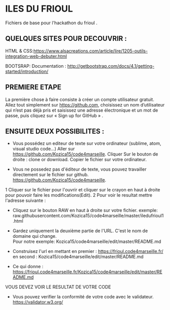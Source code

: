 # ILES DU FRIOUL
Fichiers de base pour l'hackathon du frioul . 

## QUELQUES SITES POUR DECOUVRIR : 

HTML & CSS:https://www.alsacreations.com/article/lire/1205-outils-integration-web-debuter.html

BOOTSRAP: Documentation : http://getbootstrap.com/docs/4.1/getting-started/introduction/

## PREMIERE ETAPE
La première chose à faire consiste à créer un compte utilisateur gratuit. Allez tout simplement sur https://github.com, choisissez un nom d’utilisateur qui n’est pas déjà pris et saisissez une adresse électronique et un mot de passe, puis cliquez sur  « Sign up for GitHub » .


## ENSUITE DEUX POSSIBILITES : 

+ Vous possédez un editeur de texte sur votre ordinateur (sublime, atom, visual studio code...) Aller sur 
https://github.com/Kozica15/code4marseille. Cliquer  Sur le bouton de droite : clone or download. Copier le fichier sur votre ordinateur. 

+ Vous ne possedez pas d'éditeur de texte, vous pouvez travailler directement sur le fichier sur github.
https://github.com/Kozica15/code4marseille. 

1 Cliquer sur le fichier pour l'ouvrir et cliquer sur le crayon en haut à droite pour pouvoir faire les modifications(Edit). 
2 Pour voir  le resultat mettre l'adresse suivante : 
+ Cliquez sur le bouton RAW en haut à droite sur votre fichier.
  exemple: raw.githubusercontent.com/Kozica15/code4marseille/master/iledufrioul1.html
  
+ Gardez uniquement la deuxième partie de l'URL. C'est le nom de domaine qui change.  
Pour notre exemple: Kozica15/code4marseille/edit/master/README.md
+ Construisez l'url en mettant en premier : https://frioul.code4marseille.fr/
en second : Kozica15/code4marseille/edit/master/README.md

+ Ce qui donne :  https://frioul.code4marseille.fr/Kozica15/code4marseille/edit/master/README.md

VOUS DEVEZ VOIR LE RESULTAT DE VOTRE CODE 

+ Vous pouvez verifier la conformité de votre  code avec le validateur.
https://validator.w3.org/
